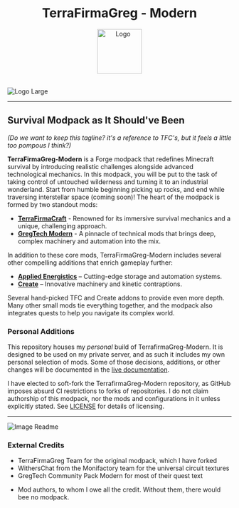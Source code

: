 <!-- markdownlint-disable MD041 MD033 MD013 -->
<div align="center">
  <h1>TerraFirmaGreg - Modern</h1>
  <a href="https://github.com/TerraFirmaGreg-Team/Modpack-Modern">
    <img src="https://github.com/TerraFirmaGreg-Team/.github/blob/main/branding/logo.png?raw=true" alt="Logo" height="100"/>
  </a>
</div>
<br/>

![Logo Large](https://github.com/TerraFirmaGreg-Team/.github/blob/main/branding/logo_large.png?raw=true)

---

## Survival Modpack as It Should've Been
*(Do we want to keep this tagline? it's a reference to TFC's, but it feels a little too pompous I think?)*

[TerraFirmaCraft]: https://www.curseforge.com/minecraft/mc-mods/terrafirmacraft
[GregTech Modern]: https://www.curseforge.com/minecraft/mc-mods/gregtechceu-modern
[Applied Energistics]: https://www.curseforge.com/minecraft/mc-mods/ae2
[Create]: https://www.curseforge.com/minecraft/mc-mods/create

**TerraFirmaGreg-Modern** is a Forge modpack that redefines Minecraft survival
by introducing realistic challenges alongside advanced technological mechanics.
In this modpack, you will be put to the task of taking control of untouched
wilderness and turning it to an industrial wonderland. Start from humble
beginning picking up rocks, and end while traversing interstellar space (coming
soon)! The heart of the modpack is formed by two standout mods:

- **[TerraFirmaCraft]** - Renowned for its immersive survival mechanics and a
  unique, challenging approach.
- **[GregTech Modern]** - A pinnacle of technical mods that brings deep, complex
  machinery and automation into the mix.

In addition to these core mods, TerraFirmaGreg-Modern includes several other
compelling additions that enrich gameplay further:

- **[Applied Energistics]** – Cutting-edge storage and automation systems.
- **[Create]** – Innovative machinery and kinetic contraptions.

Several hand-picked TFC and Create addons to provide even more depth. Many other
small mods tie everything together, and the modpack also integrates quests to
help you navigate its complex world.

### Personal Additions

[live documentation]: https://shelfmd.github.io/TFG-Modern

This repository houses my _personal_ build of TerrafirmaGreg-Modern. It is
designed to be used on my private server, and as such it includes my own
personal selection of mods. Some of those decisions, additions, or other changes
will be documented in the [live documentation].

I have elected to soft-fork the TerrafirmaGreg-Modern repository, as GitHub
imposes absurd CI restrictions to forks of repositories. I do not claim
authorship of this modpack, nor the mods and configurations in it unless
explicitly stated. See [LICENSE](../LICENSE) for details of licensing.

---

![Image Readme](https://github.com/TerraFirmaGreg-Team/.github/blob/main/branding/image_readme.png?raw=true)

### External Credits

- TerraFirmaGreg Team for the original modpack, which I have forked
- WithersChat from the Monifactory team for the universal circuit textures
- GregTech Community Pack Modern for most of their quest text

<!-- Links: -->
[TerraFirmaCraft]: https://www.curseforge.com/minecraft/mc-mods/terrafirmacraft
[GregTech Modern]: https://www.curseforge.com/minecraft/mc-mods/gregtechceu-modern
[Applied Energistics 2]: https://www.curseforge.com/minecraft/mc-mods/ae2
[Create]: https://www.curseforge.com/minecraft/mc-mods/create
[Greate]: https://www.curseforge.com/minecraft/mc-mods/greate
[Ad Astra]: https://www.curseforge.com/minecraft/mc-mods/ad-astra
- Mod authors, to whom I owe all the credit. Without them, there would bee no
  modpack.
